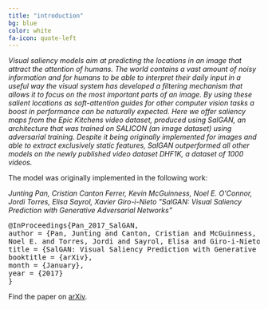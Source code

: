 ```yaml
---
title: "introduction"
bg: blue
color: white
fa-icon: quote-left
---
```


*Visual saliency models aim at predicting the locations in an image that attract the attention of humans. The world contains a vast amount of noisy information and for humans to be able to interpret their daily input in a useful way the visual system has developed a filtering mechanism that allows it to focus on the most important parts of an image. By using these salient locations as soft-attention guides for other computer vision tasks a boost in performance can be naturally expected. Here we offer saliency maps from the Epic Kitchens video dataset, produced using SalGAN, an architecture that was trained on SALICON (an image dataset) using adversarial training. Despite it being originally implemented for images and able to extract exclusively static features, SalGAN outperformed all other models on the newly published video dataset DHF1K, a dataset of 1000 videos.*

The model was originally implemented in the following work:

<i>
Junting Pan, Cristian Canton Ferrer, Kevin McGuinness, Noel E. O'Connor, Jordi Torres, Elisa Sayrol, Xavier Giro-i-Nieto "SalGAN: Visual Saliency Prediction with Generative Adversarial Networks"
</i>

<pre>
@InProceedings{Pan_2017_SalGAN,
author = {Pan, Junting and Canton, Cristian and McGuinness, Kevin and O'Connor, 
Noel E. and Torres, Jordi and Sayrol, Elisa and Giro-i-Nieto, Xavier and},
title = {SalGAN: Visual Saliency Prediction with Generative Adversarial Networks},
booktitle = {arXiv},
month = {January},
year = {2017}
}
</pre>

Find the paper on [arXiv](https://arxiv.org/abs/1701.01081).
